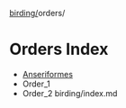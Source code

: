 [birding/](/birding/index.md)orders/
# Orders Index

* [Anseriformes](anseriformes/index.md)
* Order_1
* Order_2
birding/index.md
